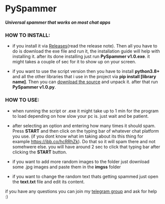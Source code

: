 # PySpammer
***Universal spammer that works on most chat apps***

### HOW TO INSTALL:
* if you install it via [Releases](https://github.com/Spoowy63/PySpammer/releases/)(read the release note). Then all you have to do is download the exe file and run it, the installation guide will help with installing it. after its done installing just run **PySpammer v1.0.exe**. it might takes a couple of sec for it to show up on your screen.

* if you want to use the script version then you have to install **python3.8+** and all the other libraries that i use in the project via **pip install [library name]**. Then you can [download the source](https://github.com/Spoowy63/PySpammer/archive/main.zip) and unpack it. after that run **PySpammer v1.0.py**.

### HOW TO USE:
* when running the script or .exe it might take up to 1 min for the program to load depending on how slow your pc is. just wait and be patient. 

* after selecting an option and entering how many times it should spam. Press **START** and then click on the typing bar of whatever chat platform you use. (if you dont know what im taking about its this thing for example https://ibb.co/hcRRhZk). Do that so it will spam there and not somehwere else. you will have around 2 sec to click that typing bar after clicking the **START** button. 

* if you want to add more random images to the folder just download some .jpg images and paste them in the **imgss** folder

* if you want to change the random text thats getting spammed just open the **text.txt** file and edit its content.

if you have any questions you can join my [telegram group](https://t.me/Spoowy63) and ask for help :) 
